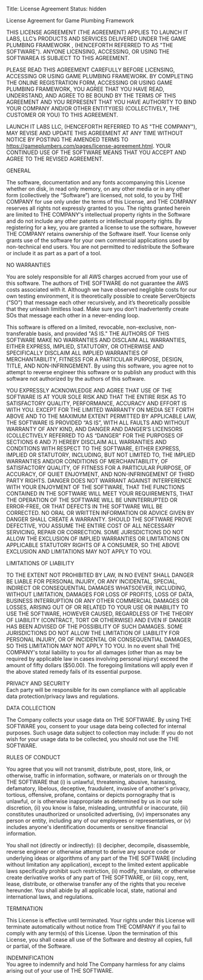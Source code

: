 Title: License Agreement
Status: hidden

License Agreement for Game Plumbing Framework <br>

THIS LICENSE AGREEMENT (THE AGREEMENT) APPLIES TO LAUNCH IT LABS, LLC’s PRODUCTS AND SERVICES DELIVERED UNDER THE GAME PLUMBING FRAMEWORK , (HENCEFORTH REFERRED TO AS "THE SOFTWARE"). ANYONE LICENSING, ACCESSING, OR USING THE SOFTWAREA IS SUBJECT TO THIS AGREEMENT.

PLEASE READ THIS AGREEMENT CAREFULLY BEFORE LICENSING, ACCESSING OR USING GAME PLUMBING FRAMEWORK. BY COMPLETING THE ONLINE REGISTRATION FORM, ACCESSING OR USING GAME PLUMBING FRAMEWORK, YOU AGREE THAT YOU HAVE READ, UNDERSTAND, AND AGREE TO BE BOUND BY THE TERMS OF THIS AGREEMENT AND YOU REPRESENT THAT YOU HAVE AUTHORITY TO BIND YOUR COMPANY AND/OR OTHER ENTITY(IES) (COLLECTIVELY, THE CUSTOMER OR YOU) TO THIS AGREEMENT.

LAUNCH IT LABS LLC, (HENCEFORTH REFERRED TO AS "THE COMPANY"), MAY REVISE AND UPDATE THIS AGREEMENT AT ANY TIME WITHOUT NOTICE BY POSTING THE AMENDED TERMS TO https://gameplumbers.com/pages/license-agreement.html. YOUR CONTINUED USE OF THE SOFTWARE MEANS THAT YOU ACCEPT AND AGREE TO THE REVISED AGREEMENT.

GENERAL<br>

The software, documentation and any fonts accompanying this License whether on disk, in read only memory, on any other media or in any other form (collectively the “Software”) are licensed, not sold, to you by THE COMPANY for use only under the terms of this License, and THE COMPANY reserves all rights not expressly granted to you. The rights granted herein are limited to THE COMPANY's intellectual property rights in the Software and do not include any other patents or intellectual property rights. By registering for a key, you are granted a license to use the software, however THE COMPANY retains ownership of the Software itself. Your license only grants use of the software for your own commercial applications used by non-technical end users.  You are not permitted to redistribute the Software or include it as part as a part of a tool.

NO WARRANTIES<br>

You are solely responsible for all AWS charges accrued from your use of this software. The authors of THE SOFTWARE do not guarantee the AWS costs associated with it. Although we have observed negligible costs for our own testing environment, it is theoretically possible to create ServerObjects (“SO”) that message each other recursively, and it’s theoretically possible that they unleash limitless load. Make sure you don’t inadvertently create SOs that message each other in a never-ending loop. 

This software is offered on a limited, revocable, non-exclusive, non-transferable basis, and provided "AS IS." THE AUTHORS OF THIS SOFTWARE MAKE NO WARRANTIES AND DISCLAIM ALL WARRANTIES, EITHER EXPRESS, IMPLIED, STATUTORY, OR OTHERWISE AND SPECIFICALLY DISCLAIM ALL IMPLIED WARRANTIES OF MERCHANTABILITY, FITNESS FOR A PARTICULAR PURPOSE, DESIGN, TITLE, AND NON-INFRINGEMENT. By using this software, you agree not to attempt to reverse engineer this software or to publish any product with this software not authorized by the authors of this software. 

YOU EXPRESSLY ACKNOWLEDGE AND AGREE THAT USE OF THE SOFTWARE IS AT YOUR SOLE RISK AND THAT THE ENTIRE RISK AS TO SATISFACTORY QUALITY, PERFORMANCE, ACCURACY AND EFFORT IS WITH YOU. EXCEPT FOR THE LIMITED WARRANTY ON MEDIA SET FORTH ABOVE AND TO THE MAXIMUM EXTENT PERMITTED BY APPLICABLE LAW, THE SOFTWARE IS PROVIDED “AS IS”, WITH ALL FAULTS AND WITHOUT WARRANTY OF ANY KIND, AND DANGER AND DANGER’S LICENSORS (COLLECTIVELY REFERRED TO AS “DANGER” FOR THE PURPOSES OF SECTIONS 6 AND 7) HEREBY DISCLAIM ALL WARRANTIES AND CONDITIONS WITH RESPECT TO THE SOFTWARE, EITHER EXPRESS, IMPLIED OR STATUTORY, INCLUDING, BUT NOT LIMITED TO, THE IMPLIED WARRANTIES AND/OR CONDITIONS OF MERCHANTABILITY, OF SATISFACTORY QUALITY, OF FITNESS FOR A PARTICULAR PURPOSE, OF ACCURACY, OF QUIET ENJOYMENT, AND NON-INFRINGEMENT OF THIRD PARTY RIGHTS. DANGER DOES NOT WARRANT AGAINST INTERFERENCE WITH YOUR ENJOYMENT OF THE SOFTWARE, THAT THE FUNCTIONS CONTAINED IN THE SOFTWARE WILL MEET YOUR REQUIREMENTS, THAT THE OPERATION OF THE SOFTWARE WILL BE UNINTERRUPTED OR ERROR-FREE, OR THAT DEFECTS IN THE SOFTWARE WILL BE CORRECTED. NO ORAL OR WRITTEN INFORMATION OR ADVICE GIVEN BY DANGER SHALL CREATE A WARRANTY. SHOULD THE SOFTWARE PROVE DEFECTIVE, YOU ASSUME THE ENTIRE COST OF ALL NECESSARY SERVICING, REPAIR OR CORRECTION. SOME JURISDICTIONS DO NOT ALLOW THE EXCLUSION OF IMPLIED WARRANTIES OR LIMITATIONS ON APPLICABLE STATUTORY RIGHTS OF A CONSUMER, SO THE ABOVE EXCLUSION AND LIMITATIONS MAY NOT APPLY TO YOU.

LIMITATIONS OF LIABILITY

TO THE EXTENT NOT PROHIBITED BY LAW, IN NO EVENT SHALL DANGER BE LIABLE FOR PERSONAL INJURY, OR ANY INCIDENTAL, SPECIAL, INDIRECT OR CONSEQUENTIAL DAMAGES WHATSOEVER, INCLUDING, WITHOUT LIMITATION, DAMAGES FOR LOSS OF PROFITS, LOSS OF DATA, BUSINESS INTERRUPTION OR ANY OTHER COMMERCIAL DAMAGES OR LOSSES, ARISING OUT OF OR RELATED TO YOUR USE OR INABILITY TO USE THE SOFTWARE, HOWEVER CAUSED, REGARDLESS OF THE THEORY OF LIABILITY (CONTRACT, TORT OR OTHERWISE) AND EVEN IF DANGER HAS BEEN ADVISED OF THE POSSIBILITY OF SUCH DAMAGES. SOME JURISDICTIONS DO NOT ALLOW THE LIMITATION OF LIABILITY FOR PERSONAL INJURY, OR OF INCIDENTAL OR CONSEQUENTIAL DAMAGES, SO THIS LIMITATION MAY NOT APPLY TO YOU. In no event shall THE COMPANY's total liability to you for all damages (other than as may be required by applicable law in cases involving personal injury) exceed the amount of fifty dollars ($50.00). The foregoing limitations will apply even if the above stated remedy fails of its essential purpose.

PRIVACY AND SECURITY<br>
Each party will be responsible for its own compliance with all applicable data protection/privacy laws and regulations.

DATA COLLECTION<br>

The Company collects your usage data on THE SOFTWARE. By using THE SOFTWARE you, consent to your usage data being collected for internal purposes. Such usage data subject to collection may include:  If you do not wish for your usage data to be collected, you should not use the THE SOFTWARE.

RULES OF CONDUCT<br>

You agree that you will not transmit, distribute, post, store, link, or otherwise, traffic in information, software, or materials on or through the THE SOFTWARE that (i) is unlawful, threatening, abusive, harassing, defamatory, libelous, deceptive, fraudulent, invasive of another's privacy, tortious, offensive, profane, contains or depicts pornography that is unlawful, or is otherwise inappropriate as determined by us in our sole discretion, (ii) you know is false, misleading, untruthful or inaccurate, (iii) constitutes unauthorized or unsolicited advertising, (iv) impersonates any person or entity, including any of our employees or representatives, or (v) includes anyone's identification documents or sensitive financial information.

You shall not (directly or indirectly): (i) decipher, decompile, disassemble, reverse engineer or otherwise attempt to derive any source code or underlying ideas or algorithms of any part of the THE SOFTWARE (including without limitation any application), except to the limited extent applicable laws specifically prohibit such restriction, (ii) modify, translate, or otherwise create derivative works of any part of THE SOFTWARE, or (iii) copy, rent, lease, distribute, or otherwise transfer any of the rights that you receive hereunder. You shall abide by all applicable local, state, national and international laws, and regulations.

TERMINATION

This License is effective until terminated. Your rights under this License will terminate automatically without notice from THE COMPANY if you fail to comply with any term(s) of this License. Upon the termination of this License, you shall cease all use of the Software and destroy all copies, full or partial, of the Software.

INDEMNIFICATION<br>
You agree to indemnify and hold The Company harmless for any claims arising out of your use of THE SOFTWARE.